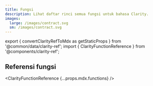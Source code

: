 ```yaml
---
title: Fungsi
description: Lihat daftar rinci semua fungsi untuk bahasa Clarity.
images:
  large: /images/contract.svg
  sm: /images/contract.svg
---
```


export { convertClarityRefToMdx as getStaticProps } from '@common/data/clarity-ref';
import { ClarityFunctionReference } from '@components/clarity-ref';

## Referensi fungsi

<ClarityFunctionReference {...props.mdx.functions} />
